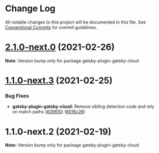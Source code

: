# Change Log

All notable changes to this project will be documented in this file.
See [Conventional Commits](https://conventionalcommits.org) for commit guidelines.

# [2.1.0-next.0](https://github.com/gatsbyjs/gatsby/compare/gatsby-plugin-gatsby-cloud@1.1.0-next.3...gatsby-plugin-gatsby-cloud@2.1.0-next.0) (2021-02-26)

**Note:** Version bump only for package gatsby-plugin-gatsby-cloud

# [1.1.0-next.3](https://github.com/gatsbyjs/gatsby/compare/gatsby-plugin-gatsby-cloud@1.1.0-next.2...gatsby-plugin-gatsby-cloud@1.1.0-next.3) (2021-02-25)

### Bug Fixes

- **gatsby-plugin-gatsby-cloud:** Remove sibling detection code and rely on match paths ([#29610](https://github.com/gatsbyjs/gatsby/issues/29610)) ([6016c26](https://github.com/gatsbyjs/gatsby/commit/6016c26a0202fa3413af553abaaeb7703f659afa))

# 1.1.0-next.2 (2021-02-19)

**Note:** Version bump only for package gatsby-plugin-gatsby-cloud
